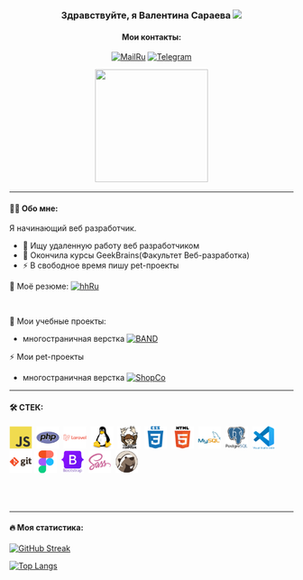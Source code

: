 <div align="center">

  ### Здравствуйте, я Валентина Сараева <img src="https://github.com/blackcater/blackcater/raw/main/images/Hi.gif" height="32"/>
   
  #### Мои контакты:
  <a href="mailto:sarayeva.valentina@mail.ru"><img src="https://img.shields.io/badge/@Mail-blue?style=for-the-badge&logo=mail&logoColor=white" alt="MailRu"/></a>
  <a href="https://t.me/kantor07" target="_blank" ><img src="https://img.shields.io/badge/Telegram-blue?style=for-the-badge&logo=telegram&logoColor=white" alt="Telegram"/></a>
</div>

<div align="center">
 <img src="https://media.giphy.com/media/VIKOfvqJHcVDrdVivT/giphy.gif" width="200" height="200"/>
</div>

---
#### :woman_technologist: Обо мне:
Я начинающий веб разработчик. 
- :telescope: Ищу удаленную работу веб разработчиком
- :seedling: Окончила курсы GeekBrains(Факультет Веб-разработка)
- :zap: В свободное время пишу pet-проекты

:page_with_curl: Моё резюме:
[<img src="https://img.shields.io/badge/hh.ru-red?style=for-the-badge&logo=headhanter&logoColor=white" alt="hhRu"/>](https://hh.ru/resume/c9b485edff0ce011750039ed1f4e6348654c4b?hhtmFrom=resume_list")

<br>

👀 Мои учебные проекты:
- многостраничная верстка <a href="https://github.com/kantor07/BRANDshop" target="_blank" ><img src="https://img.shields.io/badge/BRAND-pink" alt="BAND"/></a>

:zap: Мои pet-проекты
- многостраничная верстка <a href="https://github.com/kantor07/shopCo" target="_blank" ><img src="https://img.shields.io/badge/ShopCo-grey" alt="ShopCo"/></a>

---
#### :hammer_and_wrench: СТЕК:
<div>
  <img src="https://github.com/devicons/devicon/blob/master/icons/javascript/javascript-original.svg" title="JavaScript" alt="JavaScript" width="40" height="40"/>&nbsp;
  <img src="https://github.com/devicons/devicon/blob/master/icons/php/php-original.svg" title="PHP" alt="PHP" width="40" height="40"/>&nbsp;
  <img src="https://github.com/devicons/devicon/blob/master/icons/laravel/laravel-original-wordmark.svg" title="Laravel" alt="Laravel" width="40" height="40"/>&nbsp;
  <img src="https://github.com/devicons/devicon/blob/master/icons/linux/linux-original.svg" title="Linux" alt="Linux" width="40" height="40"/>&nbsp;
  <img src="https://github.com/devicons/devicon/blob/master/icons/composer/composer-original.svg" title="Composer" alt="Composer" width="40" height="40"/>&nbsp;
  <img src="https://github.com/devicons/devicon/blob/master/icons/css3/css3-plain-wordmark.svg"  title="CSS3" alt="CSS" width="40" height="40"/>&nbsp; 
  <img src="https://github.com/devicons/devicon/blob/master/icons/html5/html5-original-wordmark.svg" title="HTML5" alt="HTML" width="40" height="40"/>&nbsp;
  <img src="https://github.com/devicons/devicon/blob/master/icons/mysql/mysql-original-wordmark.svg" title="MySQL"  alt="MySQL" width="40" height="40"/>&nbsp;
  <img src="https://github.com/devicons/devicon/blob/master/icons/postgresql/postgresql-original-wordmark.svg" title="PostgreSQL"  alt="PostgreSQL" width="40" height="40"/>&nbsp;
  <img src="https://github.com/devicons/devicon/blob/master/icons/vscode/vscode-original-wordmark.svg" title="VSCode" alt="VSCode" width="40" height="40" color="blue"/>&nbsp;
  <img src="https://github.com/devicons/devicon/blob/master/icons/git/git-original-wordmark.svg" title="Git" alt="Git" width="40" height="40"/>
  <img src="https://github.com/devicons/devicon/blob/master/icons/figma/figma-original.svg" title="Figma" alt="Figma" width="40" height="40"/>&nbsp;
  <img src="https://github.com/devicons/devicon/blob/master/icons/bootstrap/bootstrap-original-wordmark.svg" title="Bootstrap" alt="Bootstrap" width="40" height="40"/>&nbsp;
  <img src="https://github.com/devicons/devicon/blob/master/icons/sass/sass-original.svg"  title="SASS" alt="SASS" width="40" height="40"/>&nbsp;
  <img src="https://github.com/devicons/devicon/blob/master/icons/dbeaver/dbeaver-original.svg" title="DBeaver"  alt="DBeaver" width="40" height="40"/>&nbsp;
</div>

<br>
<br>
<br>

---
#### :fire: Моя статистика:
[![GitHub Streak](http://github-readme-streak-stats.herokuapp.com?user=kantor07&theme=vue&locale=ru&exclude_days=Mon&stroke=89EBE5)](https://git.io/streak-stats)

[![Top Langs](https://github-readme-stats.vercel.app/api/top-langs/?username=kantor07&layout=compact&theme=vision-friendly-dark)](https://github.com/anuraghazra/github-readme-stats)

